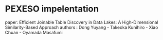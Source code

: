 # PEXESO impelentation
paper: Efficient Joinable Table Discovery in Data Lakes: A High-Dimensional Similarity-Based Approach
authors : Dong Yuyang - Takeoka Kunihiro - Xiao Chuan - Oyamada Masafumi